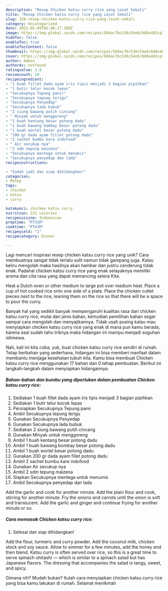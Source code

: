 ```yaml
---
description: "Resep Chicken katsu curry rice yang Lezat Sekali"
title: "Resep Chicken katsu curry rice yang Lezat Sekali"
slug: 320-resep-chicken-katsu-curry-rice-yang-lezat-sekali
category: Uncategorized
date: 2022-05-09T05:48:27.389Z
image: https://img-global.cpcdn.com/recipes/504ac7bc536c54e6/680x482cq70/chicken-katsu-curry-rice-foto-resep-utama.jpg
hideToc: false
enableToc: true
enableTocContent: false
thumbnail: https://img-global.cpcdn.com/recipes/504ac7bc536c54e6/680x482cq70/chicken-katsu-curry-rice-foto-resep-utama.jpg
cover: https://img-global.cpcdn.com/recipes/504ac7bc536c54e6/680x482cq70/chicken-katsu-curry-rice-foto-resep-utama.jpg
author: Admin
authorAv: notfound
ratingvalue: 3.8
reviewcount: 19
recipeingredient:
- "1 buah fillet dada ayam iris tipis menjadi 3 bagian pipihkan"
- "1 butir telur kocok lepas"
- "Secukupnya Tepung panir"
- "Secukupnya tepung terigu"
- "Secukupnya Penyedap"
- "Secukupnya lada bubuk"
- "2 siung bawang putih cincang"
- " Minyak untuk menggoreng"
- "1 buah kentang besar potong dadu"
- "1 buah bawang bombay besar potong dadu"
- "1 buah wortel besar potong dadu"
- "200 gr dada ayam fillet potong dadu"
- "2 sachet bumbu kare indofood"
- " Air secukup nya"
- "2 sdm tepung maizena"
- "Secukupnya mentega untuk menumis"
- "Secukupnya penyedap dan lada"
recipeinstructions:

- "Sudah jadi dan siap dihidangkan!"
categories:
- Resep
tags:
- chicken
- katsu
- curry

katakunci: chicken katsu curry 
nutrition: 221 calories
recipecuisine: Indonesian
preptime: "PT31M"
cooktime: "PT43M"
recipeyield: "1"
recipecategory: Dinner

---
```





Lagi mencari inspirasi resep chicken katsu curry rice yang unik? Cara membuatnya sangat tidak terlalu sulit namun tidak gampang juga. Kalau keliru mengolah maka hasilnya akan hambar dan justru cenderung tidak enak. Padahal chicken katsu curry rice yang enak selayaknya memiliki aroma dan cita rasa yang dapat memancing selera Kita.





Heat a Dutch oven or other medium to large pot over medium heat. Place a cup of hot cooked rice onto one side of a plate. Place the chicken cutlet pieces next to the rice, leaning them on the rice so that there will be a space to pour the curry.

Banyak hal yang sedikit banyak mempengaruhi kualitas rasa dari chicken katsu curry rice, mulai dari jenis bahan, kemudian pemilihan bahan segar sampai cara mengolah dan menyajikannya. Tidak usah pusing kalau mau menyiapkan chicken katsu curry rice yang enak di mana pun kamu berada, karena asal sudah tahu triknya maka hidangan ini mampu menjadi suguhan istimewa.






Nah, kali ini kita coba, yuk, buat chicken katsu curry rice sendiri di rumah. Tetap berbahan yang sederhana, hidangan ini bisa memberi manfaat dalam membantu menjaga kesehatan tubuh kita. Kamu bisa membuat Chicken katsu curry rice menggunakan 17 bahan dan 0 tahap pembuatan. Berikut ini langkah-langkah dalam menyiapkan hidangannya.

<!--inarticleads1-->

##### Bahan-bahan dan bumbu yang diperlukan dalam pembuatan Chicken katsu curry rice:

1. Sediakan 1 buah fillet dada ayam iris tipis menjadi 3 bagian pipihkan
1. Sediakan 1 butir telur kocok lepas
1. Persiapkan Secukupnya Tepung panir
1. Ambil Secukupnya tepung terigu
1. Gunakan Secukupnya Penyedap
1. Gunakan Secukupnya lada bubuk
1. Sediakan 2 siung bawang putih cincang
1. Gunakan  Minyak untuk menggoreng
1. Ambil 1 buah kentang besar potong dadu
1. Ambil 1 buah bawang bombay besar potong dadu
1. Ambil 1 buah wortel besar potong dadu
1. Gunakan 200 gr dada ayam fillet potong dadu
1. Ambil 2 sachet bumbu kare indofood
1. Gunakan  Air secukup nya
1. Ambil 2 sdm tepung maizena
1. Siapkan Secukupnya mentega untuk menumis
1. Ambil Secukupnya penyedap dan lada


Add the garlic and cook for another minute. Add the plain flour and cook, stirring for another minute. Fry the onions and carrots until the onion is soft and translucent. Add the garlic and ginger and continue frying for another minute or so. 

<!--inarticleads2-->

##### Cara memasak Chicken katsu curry rice:


1. Selesai dan siap dihidangkan!

Add the flour, turmeric and curry powder. Add the coconut milk, chicken stock and soy sauce. Allow to simmer for a few minutes, add the honey and then blend. Katsu curry is often served over rice, so this is a great time to serve spinach ohitashi — which is similar to a spinach salad but has Japanese flavors. The dressing that accompanies the salad is tangy, sweet, and spicy. 

Gimana nih? Mudah bukan? Itulah cara menyiapkan chicken katsu curry rice yang bisa kamu lakukan di rumah. Selamat menikmati
